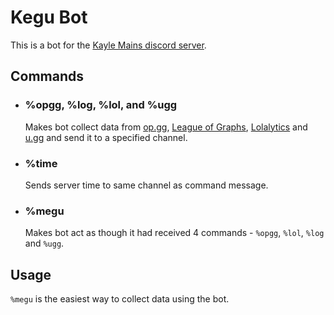 # **Kegu Bot**
This is a bot for the [Kayle Mains discord server](https://discord.gg/ExyGyS8). 

## **Commands**
- ### %opgg, %log, %lol, and %ugg
    Makes bot collect data from [op.gg](https://na.op.gg), [League of Graphs](https://www.leagueofgraphs.com/),  [Lolalytics](https://www.lolalytics.com/) and [u.gg](https://u.gg/) and send it to a specified channel.

- ### %time
    Sends server time to same channel as command message.
    
- ### %megu
    Makes bot act as though it had received 4 commands - `%opgg`, `%lol`, `%log` and `%ugg`.

## **Usage**
`%megu` is the easiest way to collect data using the bot.

    
